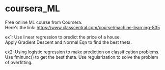 # coursera_ML
Free online ML course from Coursera. <br />
Here's the link: https://www.classcentral.com/course/machine-learning-835 <br />

ex1: Use linear regression to predict the price of a house. <br />
     Apply Gradient Descent and Normal Eqn to find the best theta.

ex2: Using logistic regression to make prediction on classification problems. <br />
     Use fminunc() to get the best theta. 
     Use regularization to solve the problem of overfitting.
